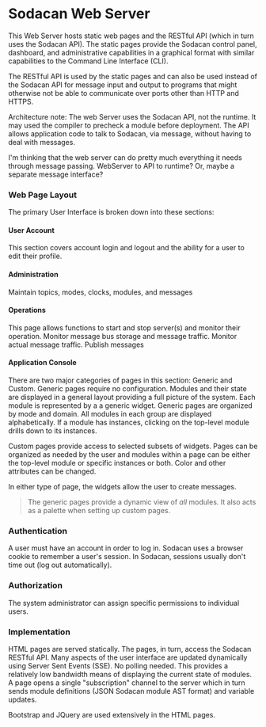 # Sodacan Web Server
This Web Server hosts static web pages and the RESTful API (which in turn uses the Sodacan API). The static pages provide the Sodacan control panel, dashboard, and administrative capabilities in a graphical format with similar capabilities to the Command Line Interface (CLI).

The RESTful API is used by the static pages and can also be used instead of the Sodacan API for message input and output to programs that might otherwise not be able to communicate over ports other than HTTP and HTTPS.

Architecture note: The web Server uses the Sodacan API, not the runtime. It may used the compiler to precheck a module before deployment. The API allows application code to talk to Sodacan, via message, without having to deal with messages.

I'm thinking that the web server can do pretty much everything it needs through message passing. WebServer to API to runtime? Or, maybe a separate message interface? 

### Web Page Layout
The primary User Interface is broken down into these sections:

#### User Account
This section covers account login and logout and the ability for a user to edit their profile.

#### Administration
Maintain topics, modes, clocks, modules, and messages

#### Operations
This page allows functions to start and stop server(s) and monitor their operation.
Monitor message bus storage and message traffic.
Monitor actual message traffic.
Publish messages

#### Application Console
There are two major categories of pages in this section: Generic and Custom.
Generic pages require no configuration. Modules and their state are displayed in a general layout providing a full picture of the system. Each module is represented by a a generic widget. Generic pages are organized by mode and domain. All modules in each group are displayed alphabetically. 
If a module has instances, clicking on the top-level module drills down to its instances.

Custom pages provide access to selected subsets of widgets. Pages can be organized as needed by the user and modules within a page can be either the top-level module or specific instances or both. Color and other attributes can be changed.

In either type of page, the widgets allow the user to create messages.

> The generic pages provide a dynamic view of *all* modules. It also acts as a palette when setting up custom pages.

### Authentication
A user must have an account in order to log in. Sodacan uses a browser cookie to remember a user's session.
In Sodacan, sessions usually don't time out (log out automatically). 


### Authorization
The system administrator can assign specific permissions to individual users.

### Implementation
HTML pages are served statically. The pages, in turn, access the Sodacan RESTful API. Many aspects of the user interface are updated dynamically using Server Sent Events (SSE). No polling needed. This provides a relatively low bandwidth means of displaying the current state of modules. A page opens a single "subscription" channel to the server which in turn sends module definitions (JSON Sodacan module AST format) and variable updates. 

Bootstrap and JQuery are used extensively in the HTML pages.

